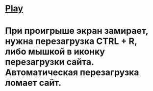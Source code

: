 # [Play](https://alexandr1solo.github.io/Flappy-Bird/)
# При проигрыше экран замирает, нужна перезагрузка CTRL + R, либо мышкой в иконку перезагрузки сайта. Автоматическая перезагрузка ломает сайт.
